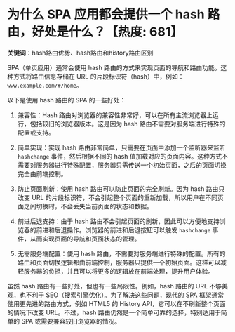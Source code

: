 # 为什么 SPA 应用都会提供一个 hash 路由，好处是什么？【热度: 681】

**关键词**：hash路由优势、hash路由和history路由区别

SPA（单页应用）通常会使用 hash 路由的方式来实现页面的导航和路由功能。这种方式将路由信息存储在 URL 的片段标识符（hash）中，例如：`www.example.com/#/home`。

以下是使用 hash 路由的 SPA 的一些好处：

1. 兼容性：Hash 路由对浏览器的兼容性非常好，可以在所有主流浏览器上运行，包括较旧的浏览器版本。这是因为 hash 路由不需要对服务端进行特殊的配置或支持。

2. 简单实现：实现 hash 路由非常简单，只需要在页面中添加一个监听器来监听 `hashchange` 事件，然后根据不同的 hash 值加载对应的页面内容。这种方式不需要对服务器进行特殊配置，服务器只需传送一个初始页面，之后的页面切换完全由前端控制。

3. 防止页面刷新：使用 hash 路由可以防止页面的完全刷新。因为 hash 路由只改变 URL 的片段标识符，不会引起整个页面的重新加载，所以用户在不同页面之间切换时，不会丢失当前页面的状态和数据。

4. 前进后退支持：由于 hash 路由不会引起页面的刷新，因此可以方便地支持浏览器的前进和后退操作。浏览器的前进和后退按钮可以触发 `hashchange` 事件，从而实现页面的导航和页面状态的管理。

5. 无需服务端配置：使用 hash 路由，不需要对服务端进行特殊的配置。所有的路由和页面切换逻辑都由前端控制，服务器只提供一个初始页面。这样可以减轻服务器的负担，并且可以将更多的逻辑放在前端处理，提升用户体验。

虽然 hash 路由有一些好处，但也有一些局限性。例如，hash 路由的 URL 不够美观，也不利于 SEO（搜索引擎优化）。为了解决这些问题，现代的 SPA 框架通常使用更先进的路由方式，例如 HTML5 的 History API，它可以在不刷新整个页面的情况下改变 URL。不过，hash 路由仍然是一个简单可靠的选择，特别适用于简单的 SPA 或需要兼容较旧浏览器的情况。